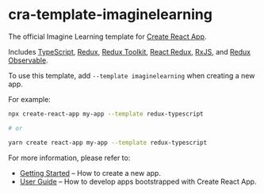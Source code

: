 # cra-template-imaginelearning

The official Imagine Learning template for [Create React App](https://github.com/facebook/create-react-app).

Includes [TypeScript](https://www.typescriptlang.org/), [Redux](https://redux.js.org/), [Redux Toolkit](https://redux-toolkit.js.org/),
[React Redux](https://react-redux.js.org/), [RxJS](https://rxjs.dev/), and [Redux Observable](https://redux-observable.js.org/).

To use this template, add `--template imaginelearning` when creating a new app.

For example:

```sh
npx create-react-app my-app --template redux-typescript

# or

yarn create react-app my-app --template redux-typescript
```

For more information, please refer to:

- [Getting Started](https://create-react-app.dev/docs/getting-started) – How to create a new app.
- [User Guide](https://create-react-app.dev) – How to develop apps bootstrapped with Create React App.
